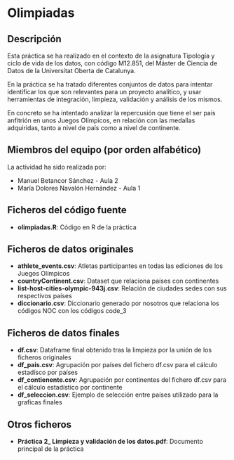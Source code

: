 # Olimpiadas

## Descripción

Esta práctica se ha realizado en el contexto de la asignatura Tipología y ciclo de vida de los datos, con código M12.851, del Máster de Ciencia de Datos de la Universitat Oberta de Catalunya.

En la práctica se ha tratado diferentes conjuntos de datos para intentar identificar los que son relevantes para un proyecto analítico, y usar herramientas de integración, limpieza, validación y análisis de los mismos.

En concreto se ha intentado analizar la repercusión que tiene el ser país anfitrión en unos Juegos Olímpicos, en relación con las medallas adquiridas, tanto a nivel de país como a nivel de continente.

## Miembros del equipo (por orden alfabético)

La actividad ha sido realizada por:

* Manuel Betancor Sánchez - Aula 2
* María Dolores Navalón Hernández - Aula 1

## Ficheros del código fuente

* **olimpiadas.R**: Código en R de la práctica

## Ficheros de datos originales

* **athlete_events.csv**: Atletas participantes en todas las ediciones de los Juegos Olímpicos
* **countryContinent.csv**: Dataset que relaciona países con continentes
* **list-host-cities-olympic-943j.csv**: Relación de ciudades sedes con sus respectivos países
* **diccionario.csv**: Diccionario generado por nosotros que relaciona los códigos NOC con los códigos code_3

## Ficheros de datos finales

* **df.csv**: Dataframe final obtenido tras la limpieza por la unión de los ficheros originales
* **df_pais.csv**: Agrupación por países del fichero df.csv para el cálculo estadísco por países
* **df_contienente.csv**: Agrupación por continentes del fichero df.csv para el cálculo estadístico por continente
* **df_seleccion.csv**: Ejemplo de selección entre países utilizado para la graficas finales

## Otros ficheros

* **Práctica 2_ Limpieza y validación de los datos.pdf**: Documento principal de la práctica
